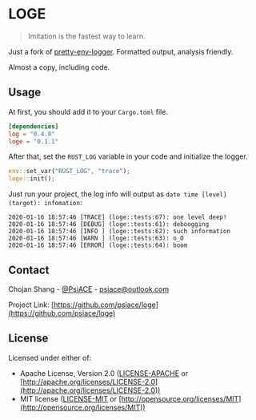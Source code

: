 # LOGE

> Imitation is the fastest way to learn.

Just a fork of [pretty-env-logger](https://github.com/seanmonstar/pretty-env-logger). Formatted output, analysis friendly.

Almost a copy, including code.

## Usage

At first, you should add it to your `Cargo.toml` file.

```toml
[dependencies]
log = "0.4.8"
loge = "0.1.1"
```

After that, set the `RUST_LOG` variable in your code and initialize the logger.

```rust
env::set_var("RUST_LOG", "trace");
loge::init();
```

Just run your project, the log info will output as `date time [level] (target): infomation`:

```log
2020-01-16 18:57:46 [TRACE] (loge::tests:67): one level deep!
2020-01-16 18:57:46 [DEBUG] (loge::tests:61): deboogging
2020-01-16 18:57:46 [INFO ] (loge::tests:62): such information
2020-01-16 18:57:46 [WARN ] (loge::tests:63): o_O
2020-01-16 18:57:46 [ERROR] (loge::tests:64): boom
```

## Contact

Chojan Shang - [@PsiACE](https://github.com/psiace) - <psiace@outlook.com>

Project Link: [https://github.com/psiace/loge](https://github.com/psiace/loge)

## License

Licensed under either of:

- Apache License, Version 2.0 ([LICENSE-APACHE](./LICENSE-APACHE) or [http://apache.org/licenses/LICENSE-2.0](http://apache.org/licenses/LICENSE-2.0))
- MIT license ([LICENSE-MIT](./LICENSE-MIT) or [http://opensource.org/licenses/MIT](http://opensource.org/licenses/MIT))

